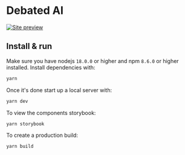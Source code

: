 # Debated AI

[![Site preview](/public/site-preview.png)](https://ahmadalaziz.com)

## Install & run

Make sure you have nodejs `18.0.0` or higher and npm `8.6.0` or higher installed. Install dependencies with:

```bash
yarn
```

Once it's done start up a local server with:

```bash
yarn dev
```

To view the components storybook:

```bash
yarn storybook
```

To create a production build:

```bash
yarn build
```
